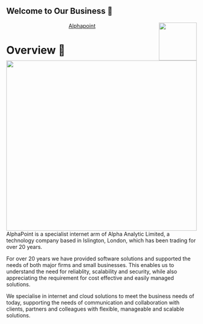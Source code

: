 ## Welcome to Our Business 👋 

<p align="center">
  <img align="right" width="100" height="100" src="https://github.com/user-attachments/assets/187d6be2-0745-41e4-8fee-ea804558d9ae">
</p>

<p align="center">
  <img align="right" width="100%" height="450" src="https://github.com/user-attachments/assets/a01cbb8c-6866-4358-88b9-8cf7c3bfac67">
</p>

<p align="center">
  <a href = "https://www.linkedin.com/company/alphapoint/"> Alphapoint </a>
</P>

<h1>Overview 🚀</h1>
<p>
AlphaPoint is a specialist internet arm of Alpha Analytic Limited, a technology company based in Islington, London, which has been trading for over 20 years.
</p>

<p>
For over 20 years we have provided software solutions and supported the needs of both major firms and small businesses. This enables us to understand the need for reliablity, scalability and security, while also appreciating the requirement for cost effective and easily managed solutions.
</p>

<p>
We specialise in internet and cloud solutions to meet the business needs of today, supporting the needs of communication and collaboration with clients, partners and colleagues with flexible, manageable and scalable solutions.
</p>

<!--

**Here are some ideas to get you started:**

🙋‍♀️ A short introduction - what is your organization all about?
🌈 Contribution guidelines - how can the community get involved?
👩‍💻 Useful resources - where can the community find your docs? Is there anything else the community should know?
🍿 Fun facts - what does your team eat for breakfast?
🧙 Remember, you can do mighty things with the power of [Markdown](https://docs.github.com/github/writing-on-github/getting-started-with-writing-and-formatting-on-github/basic-writing-and-formatting-syntax)
-->
